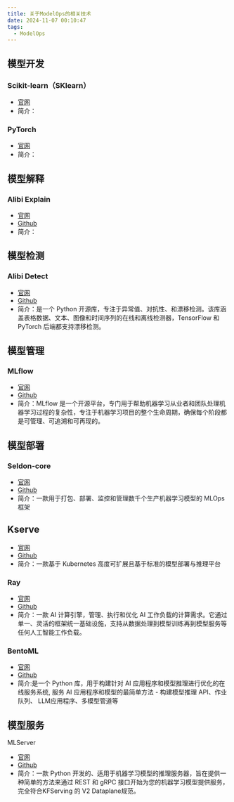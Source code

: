 ```yaml
---
title: 关于ModelOps的相关技术
date: 2024-11-07 00:10:47
tags:
  - ModelOps
---
```


## 模型开发
### Scikit-learn（SKlearn）
+ [官网](https://scikit-learn.org/stable/)
+ 简介：

### PyTorch
+ [官网](https://pytorch.org/)
+ 简介：

## 模型解释
### Alibi Explain
+ [官网](https://docs.seldon.io/projects/alibi/en/stable/)
+ [Github](https://github.com/SeldonIO/alibi)
+ 简介：

## 模型检测
### Alibi Detect
+ [官网](https://docs.seldon.io/projects/alibi-detect/en/stable/)
+ [Github](https://github.com/SeldonIO/alibi-detect) 
+ 简介：是一个 Python 开源库，专注于异常值、对抗性、和漂移检测。该库涵盖表格数据、文本、图像和时间序列的在线和离线检测器，TensorFlow 和 PyTorch 后端都支持漂移检测。

## 模型管理
### MLflow
+ [官网](https://mlflow.org/)
+ [Github](https://github.com/mlflow/mlflow)
+ 简介：MLflow 是一个开源平台，专门用于帮助机器学习从业者和团队处理机器学习过程的复杂性，专注于机器学习项目的整个生命周期，确保每个阶段都是可管理、可追溯和可再现的。

## 模型部署
### Seldon-core
+ [官网](https://www.seldon.io/solutions/core-plus)
+ [Github](https://github.com/SeldonIO/seldon-core)
+ 简介：一款<font style="color:rgb(31, 35, 40);">用于打包、部署、监控和管理数千个生产机器学习模型的 MLOps 框架</font>

## Kserve
+ [官网](https://kserve.github.io/website/latest/)
+ [Github](https://github.com/kserve/kserve)
+ 简介：一款基于 Kubernetes 高度可扩展且基于标准的模型部署与推理平台

### Ray
+ [官网](https://www.ray.io/)
+ [Github](https://github.com/ray-project/ray)
+ 简介：一款 AI 计算引擎，管理、执行和优化 AI 工作负载的计算需求。它通过单一、灵活的框架统一基础设施，支持从数据处理到模型训练再到模型服务等任何人工智能工作负载。

### BentoML
+ [官网](about:blank)
+ [Github](https://github.com/bentoml/BentoML)
+ 简介:是一个 Python 库，用于构建针对 AI 应用程序和模型推理进行优化的在线服务系统, 服务 AI 应用程序和模型的最简单方法 - 构建模型推理 API、作业队列、 LLM应用程序、多模型管道等

## 模型服务
MLServer

+ [官网](https://mlserver.readthedocs.io/en/latest/getting-started/index.html)
+ [Github](https://github.com/SeldonIO/MLServer/)
+ 简介：一款 Python 开发的、适用于机器学习模型的推理服务器，旨在提供一种简单的方法来通过 REST 和 gRPC 接口开始为您的机器学习模型提供服务，完全符合KFServing 的 V2 Dataplane规范。





